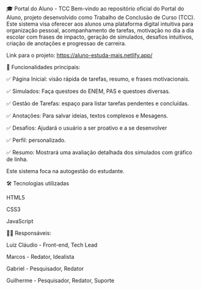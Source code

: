 🎓 Portal do Aluno - TCC Bem-vindo ao repositório oficial do Portal do Aluno, projeto desenvolvido como Trabalho de Conclusão de Curso (TCC). Este sistema visa oferecer aos alunos uma plataforma digital intuitiva para organização pessoal, acompanhamento de tarefas, motivação no dia a dia escolar com frases de impacto, geração de simulados, desafios intuitivos, criação de anotações e progressao de carreira.

Link para o projeto: https://aluno-estuda-mais.netlify.app/

🚀 Funcionalidades principais:

✅ Página Inicial: visão rápida de tarefas, resumo, e frases motivacionais. 


✅ Simulados: Faça questoes do ENEM, PAS e questoes diversas.


✅ Gestão de Tarefas: espaço para listar tarefas pendentes e concluídas. 


✅ Anotações: Para salvar ideias, textos complexos e Mesagens. 


✅ Desafios: Ajudará o usuário a ser proativo e a se desenvolver


✅ Perfil: personalizado.


✅ Resumo: Mostrará uma avaliação detalhada dos simulados com gráfico de linha.


Este sistema foca na autogestão do estudante.

🛠️ Tecnologias utilizadas

HTML5

CSS3

JavaScript

👨‍💻 Responsáveis:

Luiz Cláudio - Front-end, Tech Lead

Marcos - Redator, Idealista

Gabriel - Pesquisador, Redator 

Guilherme - Pesquisador, Redator, Suporte
